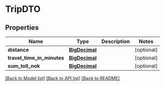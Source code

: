 # TripDTO

## Properties
Name | Type | Description | Notes
------------ | ------------- | ------------- | -------------
**distance** | [**BigDecimal**](BigDecimal.md) |  | [optional] 
**travel_time_in_minutes** | [**BigDecimal**](BigDecimal.md) |  | [optional] 
**sum_toll_nok** | [**BigDecimal**](BigDecimal.md) |  | [optional] 

[[Back to Model list]](../README.md#documentation-for-models) [[Back to API list]](../README.md#documentation-for-api-endpoints) [[Back to README]](../README.md)


